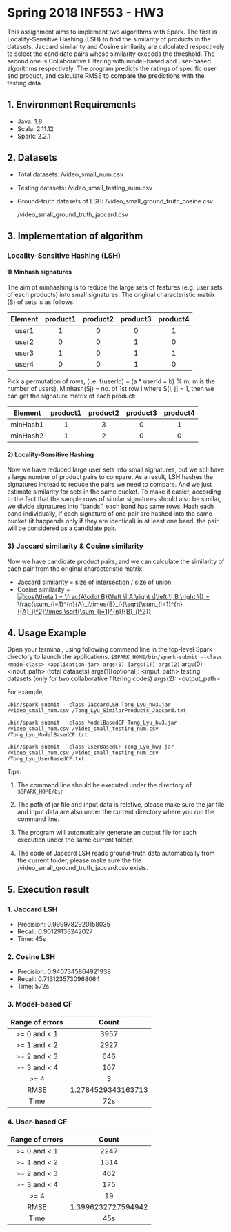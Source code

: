 # Spring 2018 INF553 - HW3
This assignment aims to implement two algorithms with Spark. The first is Locality-Sensitive Hashing (LSH) to find the similarity of products in the datasets. Jaccard similarity and Cosine similarity are calculated respectively to select the candidate pairs whose similarity exceeds the threshold. The second one is Collaborative Filtering with model-based and user-based algorithms respectively. The program predicts the ratings of specific user and product, and calculate RMSE to compare the predictions with the testing data.
## 1. Environment Requirements
* Java: 1.8
* Scala: 2.11.12
* Spark: 2.2.1 
## 2. Datasets
* Total datasets: /video_small_num.csv
* Testing datasets: /video_small_testing_num.csv
* Ground-truth datasets of LSH:
  /video_small_ground_truth_cosine.csv
  
  /video_small_ground_truth_jaccard.csv
## 3. Implementation of algorithm
### Locality-Sensitive Hashing (LSH)
#### 1) Minhash signatures
The aim of minhashing is to reduce the large sets of features (e.g. user sets of each products) into small signatures.
The original characteristic matrix (S) of sets is as follows:

|Element|product1|product2|product3|product4
| :------: | :------: | :------: | :------: | :------: |
|user1|1|0|0|1
|user2|0|0|1|0
|user3|1|0|1|1
|user4|0|0|1|0

Pick a permutation of rows, (i.e. f(userId) = (a * userId + b) % m, m is the number of users), Minhash(Sj) = no. of 1st row i where S[i, j] = 1, then we can get the signature matrix of each product:

|Element|product1|product2|product3|product4
| :------: | :------: | :------: | :------: | :------: |
|minHash1|1|3|0|1
|minHash2|1|2|0|0

#### 2) Locality-Sensitive Hashing
Now we have reduced large user sets into small signatures, but we still have a large number of product pairs to compare. As a result, LSH hashes the signatures instead to reduce the pairs we need to compare. And we just estimate similarity for sets in the same bucket.
To make it easier, according to the fact that the sample rows of similar signatures should also be similar, we divide signatures into “bands”, each band has same rows. Hash each band individually, if each signature of one pair are hashed into the same bucket (it happends only if they are identical) in at least one band, the pair will be considered as a candidate pair.
### 3) Jaccard similarity & Cosine similarity
Now we have candidate product pairs, and we can calculate the similarity of each pair from the original characteristic matrix.
* Jaccard similarity = size of intersection / size of union
* Cosine similarity = 
<a href="https://www.codecogs.com/eqnedit.php?latex=cos(\theta&space;)&space;=&space;\frac{A\cdot&space;B}{\left&space;\|&space;A&space;\right&space;\|\left&space;\|&space;B&space;\right&space;\|}&space;=&space;\frac{\sum_{i=1}^{n}{A}_i\times{B}_i}{\sqrt{\sum_{i=1}^{n}({A}_i)^2}\times&space;\sqrt{\sum_{i=1}^{n}({B}_i)^2}}" target="_blank"><img src="https://latex.codecogs.com/gif.latex?cos(\theta&space;)&space;=&space;\frac{A\cdot&space;B}{\left&space;\|&space;A&space;\right&space;\|\left&space;\|&space;B&space;\right&space;\|}&space;=&space;\frac{\sum_{i=1}^{n}{A}_i\times{B}_i}{\sqrt{\sum_{i=1}^{n}({A}_i)^2}\times&space;\sqrt{\sum_{i=1}^{n}({B}_i)^2}}" title="cos(\theta ) = \frac{A\cdot B}{\left \| A \right \|\left \| B \right \|} = \frac{\sum_{i=1}^{n}{A}_i\times{B}_i}{\sqrt{\sum_{i=1}^{n}({A}_i)^2}\times \sqrt{\sum_{i=1}^{n}({B}_i)^2}}" /></a>

## 4. Usage Example
Open your terminal, using following command line in the top-level Spark directory to launch the applications. 
`$SPARK_HOME/bin/spark-submit --class <main-class> <application-jar> args(0) [args(1)] args(2)`
args(0): <input_path> (total datasets)
args(1)[optional]: <input_path> testing datasets (only for two collaborative filtering codes)
args(2): <output_path>

For example,

`.bin/spark-submit --class JaccardLSH Tong_Lyu_hw3.jar /video_small_num.csv /Tong_Lyu_SimilarProducts_Jaccard.txt`

`.bin/spark-submit --class ModelBasedCF Tong_Lyu_hw3.jar /video_small_num.csv /video_small_testing_num.csv /Tong_Lyu_ModelBasedCF.txt` 

`.bin/spark-submit --class UserBasedCF Tong_Lyu_hw3.jar /video_small_num.csv /video_small_testing_num.csv /Tong_Lyu_UserBasedCF.txt`

Tips:
1)	The command line should be executed under the directory of `$SPARK_HOME/bin`

2)	The path of jar file and input data is relative, please make sure the jar file and input data are also under the current directory where you run the command line.

3)	The program will automatically generate an output file for each execution under the same current folder. 

4)  The code of Jaccard LSH reads ground-truth data automatically from the current folder, please make sure the file /video_small_ground_truth_jaccard.csv exists.

## 5. Execution result
### 1. Jaccard LSH
* Precision: 0.9999782920158035
* Recall: 0.90129133242027
* Time: 45s
### 2. Cosine LSH
* Precision: 0.9407345864921938
* Recall: 0.7131235730968064
* Time: 572s
### 3. Model-based CF
|Range of errors|Count
| :------: | :------: |
|>= 0 and < 1|3957
|>= 1 and < 2|2927
|>= 2 and < 3|646
|>= 3 and < 4|167
|>= 4|3
|RMSE|1.2784529343163713
|Time|72s

### 4. User-based CF
|Range of errors|Count
| :------: | :------: |
|>= 0 and < 1|2247
|>= 1 and < 2|1314
|>= 2 and < 3|462
|>= 3 and < 4|175
|>= 4|19
|RMSE|1.3996232727594942
|Time|45s
